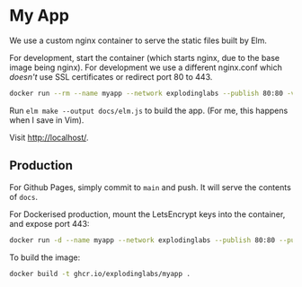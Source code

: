 # My App

We use a custom nginx container to serve the static files built by Elm.

For development, start the container (which starts nginx, due to the base image
being nginx). For development we use a different nginx.conf which *doesn't* use
SSL certificates or redirect port 80 to 443.
```sh
docker run --rm --name myapp --network explodinglabs --publish 80:80 -v ${PWD}/nginx-dev.conf:/etc/nginx/nginx.conf -v ${PWD}/docs:/usr/share/nginx/html ghcr.io/explodinglabs/myapp  |grep -v '"HEAD '
```

Run `elm make --output docs/elm.js` to build the app. (For me, this happens
when I save in Vim).

Visit [http://localhost/](http://localhost/).

## Production

For Github Pages, simply commit to `main` and push. It will serve the contents
of `docs`.

For Dockerised production, mount the LetsEncrypt keys into the container, and
expose port 443:
```sh
docker run -d --name myapp --network explodinglabs --publish 80:80 --publish 443:443 -v /etc/letsencrypt/live/mydomain.com/fullchain.pem:/certs/fullchain.pem -v /etc/letsencrypt/live/mydomain.com/privkey.pem:/certs/privkey.pem ghcr.io/explodinglabs/myapp
```

To build the image:
```sh
docker build -t ghcr.io/explodinglabs/myapp .
```
